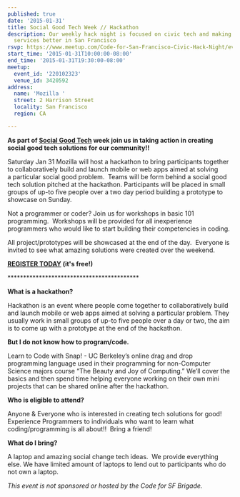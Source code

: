 ```yaml
---
published: true
date: '2015-01-31'
title: Social Good Tech Week // Hackathon
description: Our weekly hack night is focused on civic tech and making government
  services better in San Francisco
rsvp: https://www.meetup.com/Code-for-San-Francisco-Civic-Hack-Night/events/220102323/
start_time: '2015-01-31T10:00:00-08:00'
end_time: '2015-01-31T19:30:00-08:00'
meetup:
  event_id: '220102323'
  venue_id: 3420592
address:
  name: 'Mozilla '
  street: 2 Harrison Street
  locality: San Francisco
  region: CA

---
```

<!-- imported via scripts/generate-events-from-meetup -->
<p><b>As part of <a href="http://www.socialgoodtech.org/">Social Good Tech</a> week join us in taking action in creating social good tech solutions for our community!! </b></p> <p>

Saturday Jan 31 Mozilla will host a hackathon to bring participants together to collaboratively build and launch mobile or web apps aimed at solving a particular social good problem.  Teams will be form behind a social good tech solution pitched at the hackathon. Participants will be placed in small groups of up-to five people over a two day period building a prototype to showcase on Sunday. </p> <p>

Not a programmer or coder? Join us for workshops in basic 101 programming.  Workshops will be provided for all inexperience programmers who would like to start building their competencies in coding.</p> <p>

All project/prototypes will be showcased at the end of the day.  Everyone is invited to see what amazing solutions were created over the weekend.</p> <p><b><a href="https://www.eventbrite.com/e/social-good-tech-week-hackathon-tickets-15278372022">REGISTER TODAY</a> (it's free!)</b></p> <p>******************************************</p> <p>


<b>What is a hackathon?</b></p> <p>

Hackathon is an event where people come together to collaboratively build and launch mobile or web apps aimed at solving a particular problem. They usually work in small groups of up-to five people over a day or two, the aim is to come up with a prototype at the end of the hackathon.</p> <p>

<b>But I do not know how to program/code.</b></p> <p>

Learn to Code with Snap! - UC Berkeley’s online drag and drop programming language used in their programming for non-Computer Science majors course “The Beauty and Joy of Computing.” We’ll cover the basics and then spend time helping everyone working on their own mini projects that can be shared online after the hackathon.</p> <p>

<b>Who is eligible to attend?</b></p> <p>

Anyone &amp; Everyone who is interested in creating tech solutions for good!  Experience Programmers to individuals who want to learn what coding/programming is all about!!  Bring a friend!</p> <p>

<b>What do I bring?</b></p> <p>

A laptop and amazing social change tech ideas.  We provide everything else. We have limited amount of laptops to lend out to participants who do not own a laptop.</p> <p><i>This event is not sponsored or hosted by the Code for SF Brigade.</i></p> 
